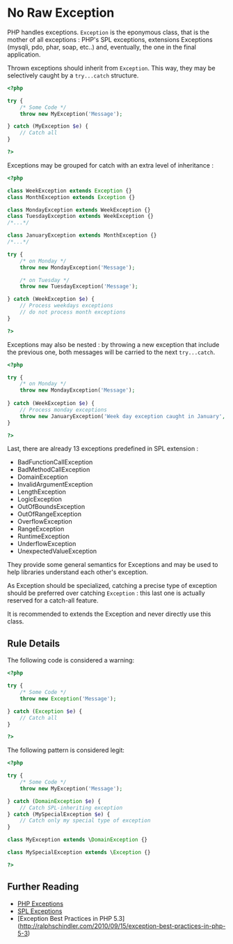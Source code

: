 <!-- Good Practices -->
# No Raw Exception

PHP handles exceptions. `Exception` is the eponymous class, that is the mother of all exceptions : PHP's SPL exceptions, extensions Exceptions (mysqli, pdo, phar, soap, etc..) and, eventually, the one in the final application.

Thrown exceptions should inherit from `Exception`. This way, they may be selectively caught by a `try...catch` structure. 

```php
<?php

try {
	/* Some Code */
	throw new MyException('Message');

} catch (MyException $e) {
	// Catch all
}

?>
```
Exceptions may be grouped for catch with an extra level of inheritance : 

```php
<?php

class WeekException extends Exception {}
class MonthException extends Exception {}

class MondayException extends WeekException {}
class TuesdayException extends WeekException {}
/*...*/

class JanuaryException extends MonthException {}
/*...*/

try {
	/* on Monday */
	throw new MondayException('Message');

	/* on Tuesday */
	throw new TuesdayException('Message');

} catch (WeekException $e) {
	// Process weekdays exceptions
	// do not process month exceptions
}

?>
```

Exceptions may also be nested : by throwing a new exception that include the previous one, both messages will be carried to the next `try...catch`. 

```php
<?php

try {
	/* on Monday */
	throw new MondayException('Message');
	
} catch (WeekException $e) {
	// Process monday exceptions
	throw new JanuaryException('Week day exception caught in January', null, $e); 
}

?>
```

Last, there are already 13 exceptions predefined in SPL extension : 

* BadFunctionCallException
* BadMethodCallException
* DomainException
* InvalidArgumentException
* LengthException
* LogicException
* OutOfBoundsException
* OutOfRangeException
* OverflowException
* RangeException
* RuntimeException
* UnderflowException
* UnexpectedValueException

They provide some general semantics for Exceptions and may be used to help libraries understand each other's exception. 

As Exception should be specialized, catching a precise type of exception should be preferred over catching `Exception` : this last one is actually reserved for a catch-all feature. 

It is recommended to extends the Exception and never directly use this class. 

## Rule Details

The following code is considered a warning:

```php
<?php

try {
	/* Some Code */
	throw new Exception('Message');

} catch (Exception $e) {
	// Catch all
}

?>
```

The following pattern is considered legit:

```php
<?php

try {
	/* Some Code */
	throw new MyException('Message');

} catch (DomainException $e) {
	// Catch SPL-inheriting exception
} catch (MySpecialException $e) {
	// Catch only my special type of exception
}

class MyException extends \DomainException {}

class MySpecialException extends \Exception {}

?>
```

<!--
## When Not To Use It
Catching `Exception` is accepted when it is used for a catch-all feature. 
-->

## Further Reading 

* [PHP Exceptions](http://php.net/manual/en/language.exceptions.php)
* [SPL Exceptions](http://php.net/manual/en/spl.exceptions.php)
* [Exception Best Practices in PHP 5.3] (http://ralphschindler.com/2010/09/15/exception-best-practices-in-php-5-3)
